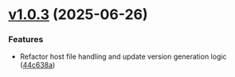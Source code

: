 # [v1.0.3](https://github.com/luolayo/Finalshell_activation/compare/v1.0.2...v) (2025-06-26)

### Features

* Refactor host file handling and update version generation logic ([44c638a](https://github.com/luolayo/Finalshell_activation/commit/44c638a769033e8587a9aa96788dddb335019864))




